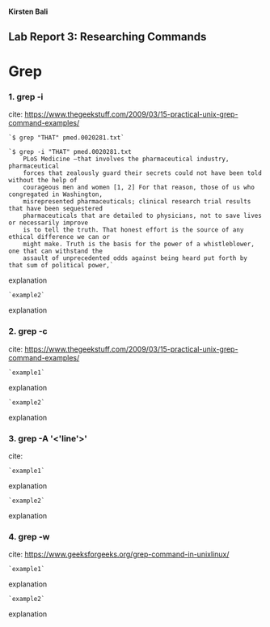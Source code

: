 #### Kirsten Bali

## Lab Report 3: Researching Commands

# Grep

### 1. grep -i
cite: https://www.thegeekstuff.com/2009/03/15-practical-unix-grep-command-examples/ 
    
    `$ grep "THAT" pmed.0020281.txt`
    
    `$ grep -i "THAT" pmed.0020281.txt
        PLoS Medicine —that involves the pharmaceutical industry, pharmaceutical
        forces that zealously guard their secrets could not have been told without the help of
        courageous men and women [1, 2] For that reason, those of us who congregated in Washington,
        misrepresented pharmaceuticals; clinical research trial results that have been sequestered
        pharmaceuticals that are detailed to physicians, not to save lives or necessarily improve
        is to tell the truth. That honest effort is the source of any ethical difference we can or
        might make. Truth is the basis for the power of a whistleblower, one that can withstand the
        assault of unprecedented odds against being heard put forth by that sum of political power,`
  
explanation
  
    `example2`

explanation
  
  
### 2. grep -c
cite: https://www.thegeekstuff.com/2009/03/15-practical-unix-grep-command-examples/ 

    `example1`

explanation
  
    `example2`
  
explanation

### 3. grep -A '<'line'>'
cite:

    `example1`

explanation
  
    `example2`
  
explanation

### 4. grep -w
cite: https://www.geeksforgeeks.org/grep-command-in-unixlinux/ 

    `example1`
  
explanation
  
    `example2`
  
explanation
